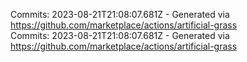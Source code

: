 Commits: 2023-08-21T21:08:07.681Z - Generated via https://github.com/marketplace/actions/artificial-grass
<br>
Commits: 2023-08-21T21:08:07.681Z - Generated via https://github.com/marketplace/actions/artificial-grass
<br>
